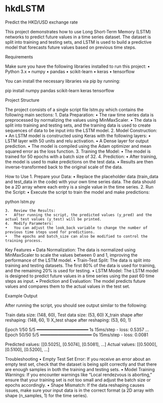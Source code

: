 # hkdLSTM
 Predict the HKD/USD exchange rate

This project demonstrates how to use Long Short-Term Memory (LSTM) networks to predict future values in a time series dataset. The dataset is split into training and testing sets, and LSTM is used to build a predictive model that forecasts future values based on previous time steps.

Requirements

Make sure you have the following libraries installed to run this project:
	•	Python 3.x
	•	numpy
	•	pandas
	•	scikit-learn
	•	keras
	•	tensorflow

You can install the necessary libraries via pip by running:

pip install numpy pandas scikit-learn keras tensorflow

Project Structure

The project consists of a single script file lstm.py which contains the following main sections:
	1.	Data Preparation:
	•	The raw time series data is preprocessed by normalizing the values using MinMaxScaler.
	•	The data is split into training and testing sets, and the training data is used to create sequences of data to be input into the LSTM model.
	2.	Model Construction:
	•	An LSTM model is constructed using Keras with the following layers:
	•	LSTM layer with 50 units and relu activation.
	•	A Dense layer for output prediction.
	•	The model is compiled using the Adam optimizer and mean squared error as the loss function.
	3.	Training the Model:
	•	The model is trained for 50 epochs with a batch size of 32.
	4.	Prediction:
	•	After training, the model is used to make predictions on the test data.
	•	Results are then inverse-transformed back to the original scale of the data.

How to Use
	1.	Prepare your Data:
	•	Replace the placeholder data (train_data and test_data in the code) with your own time series data. The data should be a 2D array where each entry is a single value in the time series.
	2.	Run the Script:
	•	Execute the script to train the model and make predictions:

python lstm.py


	3.	Review the Results:
	•	After running the script, the predicted values (y_pred) and the actual test values (y_test) will be printed.
	4.	Modify Parameters:
	•	You can adjust the look_back variable to change the number of previous time steps used for predictions.
	•	The epochs and batch_size can also be modified to control the training process.

Key Features
	•	Data Normalization: The data is normalized using MinMaxScaler to scale the values between 0 and 1, improving the performance of the LSTM model.
	•	Train-Test Split: The data is split into training and testing datasets. The first 80% of the data is used for training, and the remaining 20% is used for testing.
	•	LSTM Model: The LSTM model is designed to predict future values in a time series using the past 60 time steps as input.
	•	Prediction and Evaluation: The model predicts future values and compares them to the actual values in the test set.

Example Output

After running the script, you should see output similar to the following:

Train data size: (148, 60), Test data size: (53, 60)
X_train shape after reshaping: (148, 60, 1)
X_test shape after reshaping: (53, 60, 1)

Epoch 1/50
5/5 ━━━━━━━━━━━━━━━━━━━━ 1s 15ms/step - loss: 0.5357
...
Epoch 50/50
5/5 ━━━━━━━━━━━━━━━━━━━━ 0s 15ms/step - loss: 0.0081

Predicted values:  [[0.5025], [0.5074], [0.5081], ...]
Actual values:    [[0.5000], [0.5100], [0.5200], ...]

Troubleshooting
	•	Empty Test Set Error: If you receive an error about an empty test set, check that the dataset is being split correctly and that there are enough samples in both the training and testing sets.
	•	Model Training Warnings: If you encounter warnings like “Local rendezvous is aborting,” ensure that your training set is not too small and adjust the batch size or epochs accordingly.
	•	Shape Mismatch: If the data reshaping causes issues, make sure your input data is in the correct format (a 2D array with shape (n_samples, 1) for the time series).
